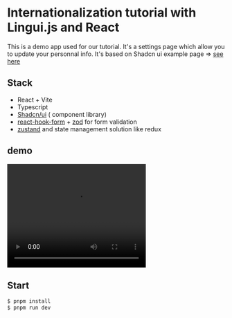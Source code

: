 # Internationalization tutorial with Lingui.js and React


This is a demo app used for our tutorial. 
It's a settings page which allow you to update your personnal info. 
It's based on Shadcn ui example page => [see here](https://ui.shadcn.com/examples/forms)

## Stack

- React + Vite
- Typescript
- [Shadcn/ui](https://ui.shadcn.com/) ( component library) 
- [react-hook-form](https://react-hook-form.com/) + [zod](https://zod.dev/) for form validation
- [zustand](https://zustand.docs.pmnd.rs/getting-started/introduction) and state management solution like redux

## demo
<video src="https://github.com/user-attachments/assets/c2229984-6ee3-41dd-9828-cbd3e3b4b950" width="320" height="240" controls></video>


## Start

```bash
$ pnpm install
$ pnpm run dev
```
